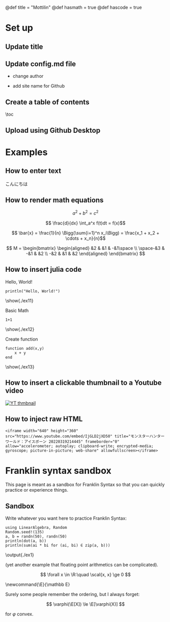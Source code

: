 @def title = "Mottilin"
@def hasmath = true
@def hascode = true

# Set up

## Update title

## Update config.md file

* change author

* add site name for Github

## Create a table of contents

\toc

## Upload using Github Desktop

# Examples

## How to enter text

こんにちは

## How to render math equations

$$ a^2 + b^2 = c^2 $$

$$ \frac{d}{dx} \int_a^x f(t)dt = f(x)$$

$$ \bar{x} = \frac{1}{n} \Bigg(\sum{i=1}^n x_i\Bigg) = \frac{x_1 + x_2 + \cdots + x_n}{n}$$

$$
  M = 
     \begin{bmatrix}
       \begin{aligned}
          &2 & &1 & -&1\space \\
          \space-&3 & -&1 & &2 \\
          -&2 & &1 & &2
       \end{aligned}
    \end{bmatrix}
$$

## How to insert julia code

Hello, World!

```julia:./ex11
println("Hello, World!")
```

\show{./ex11}

Basic Math

```julia:./ex12
1+1
```

\show{./ex12}

Create function

```julia:./ex13
function add(x,y)
    x + y
end
```

\show{./ex13}

## How to insert a clickable thumbnail to a Youtube video

[![YT thmbnail](https://img.youtube.com/vi/IjGLD2jXD50/0.jpg)](https://youtu.be/IjGLD2jXD50)

## How to inject raw HTML

~~~
<iframe width="640" height="360" src="https://www.youtube.com/embed/IjGLD2jXD50" title="モンスターハンターワールド：アイスボーン 20220319214445" frameborder="0" allow="accelerometer; autoplay; clipboard-write; encrypted-media; gyroscope; picture-in-picture; web-share" allowfullscreen></iframe>
~~~




# Franklin syntax sandbox

This page is meant as a sandbox for Franklin Syntax so that you can quickly practice or experience things.

## Sandbox

Write whatever you want here to practice Franklin Syntax:

```julia:./ex1
using LinearAlgebra, Random
Random.seed!(135)
a, b = randn(50), randn(50)
println(dot(a, b))
println(sum(ai * bi for (ai, bi) ∈ zip(a, b)))
```

\output{./ex1}

(yet another example that floating point arithmetics can be complicated).

$$ \forall x \in \R:\quad \scal{x, x} \ge 0 $$

\newcommand{\E}{\mathbb E}

Surely some people remember the ordering, but I always forget:

$$ \varphi(\E[X]) \le \E[\varphi(X)] $$

for $\varphi$ convex.
